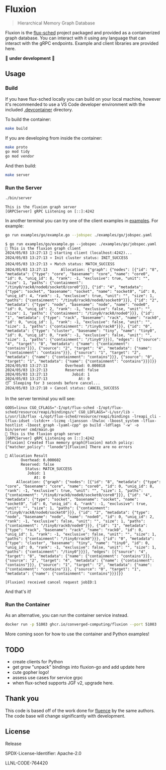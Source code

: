 # Fluxion

> Hierarchical Memory Graph Database

Fluxion is the [flux-sched](https://github.com/flux-framework/flux-sched) project packaged and provided as a containerized graph database. You can interact with it using any language that can interact with the gRPC endpoints. Example and client libraries are provided here.

🚧️ **under development** 🚧️

## Usage

### Build

If you have flux-sched locally you can build on your local machine, however it's recommended to use a VS Code developer environment with the included [.devcontainer](.devcontainer) directory. 

To build the container:

```bash
make build
```

If you are developing from inside the container:

```bash
make proto
go mod tidy
go mod vendor
```

And then build:

```bash
make server
```

### Run the Server

```bash
./bin/server
```
```console
This is the fluxion graph server
[GRPCServer] gRPC Listening on [::]:4242
```

In another terminal you can try one of the client examples in [examples](examples). For example:

```bash
go run examples/go/example.go --jobspec ./examples/go/jobspec.yaml
```
```console
$ go run examples/go/example.go --jobspec ./examples/go/jobspec.yaml
🦩️ This is the fluxion graph client
2024/05/03 13:27:13 🦩️ starting client (localhost:4242)...
2024/05/03 13:27:13 ⭐️ Init cluster status: INIT_SUCCESS
2024/05/03 13:27:13 ⭐️ Match status: MATCH_SUCCESS
2024/05/03 13:27:13      Allocation: {"graph": {"nodes": [{"id": "8", "metadata": {"type": "core", "basename": "core", "name": "core0", "id": 0, "uniq_id": 8, "rank": -1, "exclusive": true, "unit": "", "size": 1, "paths": {"containment": "/tiny0/rack0/node0/socket0/core0"}}}, {"id": "4", "metadata": {"type": "socket", "basename": "socket", "name": "socket0", "id": 0, "uniq_id": 4, "rank": -1, "exclusive": true, "unit": "", "size": 1, "paths": {"containment": "/tiny0/rack0/node0/socket0"}}}, {"id": "2", "metadata": {"type": "node", "basename": "node", "name": "node0", "id": 0, "uniq_id": 2, "rank": -1, "exclusive": false, "unit": "", "size": 1, "paths": {"containment": "/tiny0/rack0/node0"}}}, {"id": "1", "metadata": {"type": "rack", "basename": "rack", "name": "rack0", "id": 0, "uniq_id": 1, "rank": -1, "exclusive": false, "unit": "", "size": 1, "paths": {"containment": "/tiny0/rack0"}}}, {"id": "0", "metadata": {"type": "cluster", "basename": "tiny", "name": "tiny0", "id": 0, "uniq_id": 0, "rank": -1, "exclusive": false, "unit": "", "size": 1, "paths": {"containment": "/tiny0"}}}], "edges": [{"source": "4", "target": "8", "metadata": {"name": {"containment": "contains"}}}, {"source": "2", "target": "4", "metadata": {"name": {"containment": "contains"}}}, {"source": "1", "target": "2", "metadata": {"name": {"containment": "contains"}}}, {"source": "0", "target": "1", "metadata": {"name": {"containment": "contains"}}}]}}
2024/05/03 13:27:13        Overhead: 0.000818
2024/05/03 13:27:13        Reserved: false
2024/05/03 13:27:13           Jobid: 1
2024/05/03 13:27:13              At: 0
😴️ Sleeping for 3 seconds before cancel...
2024/05/03 13:27:18 ⭐️ Cancel status: CANCEL_SUCCESS
```

In the server terminal you will see:

```console
GOOS=linux CGO_CFLAGS="-I/opt/flux-sched -I/opt/flux-sched/resource/reapi/bindings/c" CGO_LDFLAGS="-L/usr/lib -L/usr/lib/flux -L/opt/flux-sched/resource/reapi/bindings -lreapi_cli -lflux-idset -lstdc++ -lczmq -ljansson -lhwloc -lboost_system -lflux-hostlist -lboost_graph -lyaml-cpp" go build -ldflags '-w' -o bin/server cmd/main.go
🦩️ This is the fluxion graph server
[GRPCServer] gRPC Listening on [::]:4242
[Fluxion] Created flux memory graph[Fluxion] match policy: {"matcher_policy": "lonode"}[Fluxion] There are no errors

💼️ Allocation Result
       Overhead: 0.000602
       Reserved: false
         Status: MATCH_SUCCESS
          Jobid: 1
             At: 0
     Allocation: {"graph": {"nodes": [{"id": "8", "metadata": {"type": "core", "basename": "core", "name": "core0", "id": 0, "uniq_id": 8, "rank": -1, "exclusive": true, "unit": "", "size": 1, "paths": {"containment": "/tiny0/rack0/node0/socket0/core0"}}}, {"id": "4", "metadata": {"type": "socket", "basename": "socket", "name": "socket0", "id": 0, "uniq_id": 4, "rank": -1, "exclusive": true, "unit": "", "size": 1, "paths": {"containment": "/tiny0/rack0/node0/socket0"}}}, {"id": "2", "metadata": {"type": "node", "basename": "node", "name": "node0", "id": 0, "uniq_id": 2, "rank": -1, "exclusive": false, "unit": "", "size": 1, "paths": {"containment": "/tiny0/rack0/node0"}}}, {"id": "1", "metadata": {"type": "rack", "basename": "rack", "name": "rack0", "id": 0, "uniq_id": 1, "rank": -1, "exclusive": false, "unit": "", "size": 1, "paths": {"containment": "/tiny0/rack0"}}}, {"id": "0", "metadata": {"type": "cluster", "basename": "tiny", "name": "tiny0", "id": 0, "uniq_id": 0, "rank": -1, "exclusive": false, "unit": "", "size": 1, "paths": {"containment": "/tiny0"}}}], "edges": [{"source": "4", "target": "8", "metadata": {"name": {"containment": "contains"}}}, {"source": "2", "target": "4", "metadata": {"name": {"containment": "contains"}}}, {"source": "1", "target": "2", "metadata": {"name": {"containment": "contains"}}}, {"source": "0", "target": "1", "metadata": {"name": {"containment": "contains"}}}]}}

[Fluxion] received cancel request jobID:1
```

And that's it!

### Run the Container

As an alternative, you can run the container service instead.

```bash
docker run -p 51003 ghcr.io/converged-computing/fluxion --port 51003
```

More coming soon for how to use the container and Python examples!

## TODO

- create clients for Python
- get grow "unpack" bindings into fluxion-go and add update here
- cute gopher logo!
- assess use cases for service grpc
- when flux-sched supports JGF v2, upgrade here.

## Thank you

This code is based off of the work done for [fluence](https://github.com/flux-framework/flux-k8s) by the same authors.
The code base will change significantly with development.

## License

Release

SPDX-License-Identifier: Apache-2.0

LLNL-CODE-764420
